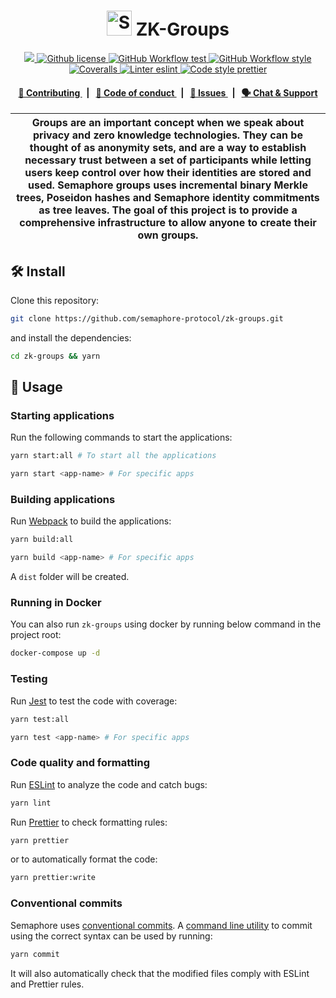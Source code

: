 <p align="center">
    <h1 align="center">
      <picture>
        <source media="(prefers-color-scheme: dark)" srcset="https://github.com/semaphore-protocol/website/blob/main/static/img/semaphore-icon-dark.svg">
        <source media="(prefers-color-scheme: light)" srcset="https://github.com/semaphore-protocol/website/blob/main/static/img/semaphore-icon.svg">
        <img width="40" alt="Semaphore icon." src="https://github.com/semaphore-protocol/website/blob/main/static/img/semaphore-icon.svg">
      </picture>
      ZK-Groups
    </h1>
</p>

<p align="center">
    <a href="https://github.com/semaphore-protocol" target="_blank">
        <img src="https://img.shields.io/badge/project-Semaphore-blue.svg?style=flat-square">
    </a>
    <a href="https://github.com/semaphore-protocol/zk-groups/blob/main/LICENSE">
        <img alt="Github license" src="https://img.shields.io/github/license/semaphore-protocol/zk-groups.svg?style=flat-square">
    </a>
    <a href="https://github.com/semaphore-protocol/zk-groups/actions?query=workflow%3Atest">
        <img alt="GitHub Workflow test" src="https://img.shields.io/github/actions/workflow/status/semaphore-protocol/zk-groups/test.yml?branch=main&label=test&style=flat-square&logo=github">
    </a>
    <a href="https://github.com/semaphore-protocol/zk-groups/actions?query=workflow%3Astyle">
        <img alt="GitHub Workflow style" src="https://img.shields.io/github/actions/workflow/status/semaphore-protocol/zk-groups/style.yml?branch=main&label=style&style=flat-square&logo=github">
    </a>
    <a href="https://coveralls.io/github/semaphore-protocol/zk-groups">
        <img alt="Coveralls" src="https://img.shields.io/coveralls/github/semaphore-protocol/zk-groups?label=coverage (ts)&style=flat-square&logo=coveralls">
    </a>
    <a href="https://eslint.org/">
        <img alt="Linter eslint" src="https://img.shields.io/badge/linter-eslint-8080f2?style=flat-square&logo=eslint">
    </a>
    <a href="https://prettier.io/">
        <img alt="Code style prettier" src="https://img.shields.io/badge/code%20style-prettier-f8bc45?style=flat-square&logo=prettier">
    </a>

</p>

<div align="center">
    <h4>
        <a href="/CONTRIBUTING.md">
            👥 Contributing
        </a>
        <span>&nbsp;&nbsp;|&nbsp;&nbsp;</span>
        <a href="/CODE_OF_CONDUCT.md">
            🤝 Code of conduct
        </a>
        <span>&nbsp;&nbsp;|&nbsp;&nbsp;</span>
        <a href="https://github.com/semaphore-protocol/zk-groups/contribute">
            🔎 Issues
        </a>
        <span>&nbsp;&nbsp;|&nbsp;&nbsp;</span>
        <a href="https://t.me/joinchat/B-PQx1U3GtAh--Z4Fwo56A">
            🗣️ Chat &amp; Support
        </a>
    </h4>
</div>

| Groups are an important concept when we speak about privacy and zero knowledge technologies. They can be thought of as anonymity sets, and are a way to establish necessary trust between a set of participants while letting users keep control over how their identities are stored and used. Semaphore groups uses incremental binary Merkle trees, Poseidon hashes and Semaphore identity commitments as tree leaves. The goal of this project is to provide a comprehensive infrastructure to allow anyone to create their own groups. |
| ------------------------------------------------------------------------------------------------------------------------------------------------------------------------------------------------------------------------------------------------------------------------------------------------------------------------------------------------------------------------------------------------------------------------------------------------------------------------------------------------------------------------------------------- |

## 🛠 Install

Clone this repository:

```bash
git clone https://github.com/semaphore-protocol/zk-groups.git
```

and install the dependencies:

```bash
cd zk-groups && yarn
```

## 📜 Usage

### Starting applications

Run the following commands to start the applications:

```bash
yarn start:all # To start all the applications
```

```bash
yarn start <app-name> # For specific apps
```

### Building applications

Run [Webpack](https://webpack.js.org/) to build the applications:

```bash
yarn build:all
```

```bash
yarn build <app-name> # For specific apps
```

A `dist` folder will be created.

### Running in Docker

You can also run `zk-groups` using docker by running below command in the project root:

```sh
docker-compose up -d
```

### Testing

Run [Jest](https://jestjs.io/) to test the code with coverage:

```bash
yarn test:all
```

```bash
yarn test <app-name> # For specific apps
```

### Code quality and formatting

Run [ESLint](https://eslint.org/) to analyze the code and catch bugs:

```bash
yarn lint
```

Run [Prettier](https://prettier.io/) to check formatting rules:

```bash
yarn prettier
```

or to automatically format the code:

```bash
yarn prettier:write
```

### Conventional commits

Semaphore uses [conventional commits](https://www.conventionalcommits.org/en/v1.0.0/). A [command line utility](https://github.com/commitizen/cz-cli) to commit using the correct syntax can be used by running:

```bash
yarn commit
```

It will also automatically check that the modified files comply with ESLint and Prettier rules.
